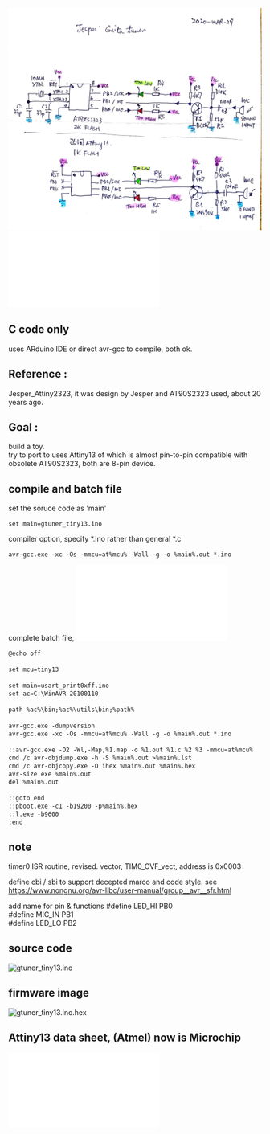 
![xiaolaba_tiny13_guitar_tuner_schematic.jpg](xiaolaba_tiny13_guitar_tuner_schematic.jpg)
![xiaolaba_tiny13_guitar_tuner_schematic.pdf](xiaolaba_tiny13_guitar_tuner_schematic.pdf)


## C code only

uses ARduino IDE or direct avr-gcc to compile, both ok.  



## Reference : 
Jesper_Attiny2323, it was design by Jesper and AT90S2323 used, about 20 years ago.

## Goal : 
build a toy.  
try to port to uses Attiny13 of which is almost pin-to-pin compatible with obsolete AT90S2323, both are 8-pin device.


## compile and batch file

set the soruce code as 'main'

```
set main=gtuner_tiny13.ino
```  

compiler option, specify *.ino rather than general *.c

```
avr-gcc.exe -xc -Os -mmcu=at%mcu% -Wall -g -o %main%.out *.ino
```  
  
complete batch file, ![build.bat](build.bat)

```
@echo off

set mcu=tiny13

set main=usart_print0xff.ino
set ac=C:\WinAVR-20100110

path %ac%\bin;%ac%\utils\bin;%path%

avr-gcc.exe -dumpversion
avr-gcc.exe -xc -Os -mmcu=at%mcu% -Wall -g -o %main%.out *.ino

::avr-gcc.exe -O2 -Wl,-Map,%1.map -o %1.out %1.c %2 %3 -mmcu=at%mcu%
cmd /c avr-objdump.exe -h -S %main%.out >%main%.lst
cmd /c avr-objcopy.exe -O ihex %main%.out %main%.hex
avr-size.exe %main%.out
del %main%.out

::goto end
::pboot.exe -c1 -b19200 -p%main%.hex
::l.exe -b9600
:end
```

## note

timer0 ISR routine, revised. vector, TIM0_OVF_vect, address is 0x0003

define cbi / sbi to support decepted marco and code style. see https://www.nongnu.org/avr-libc/user-manual/group__avr__sfr.html

add name for pin & functions
#define LED_HI PB0  
#define MIC_IN PB1  
#define LED_LO PB2  
  
## source code  
![gtuner_tiny13.ino](gtuner_tiny13.ino)
  
## firmware image  
![gtuner_tiny13.ino.hex](gtuner_tiny13.ino.hex)  
  
## Attiny13 data sheet, (Atmel) now is Microchip 
![ATtiny13.pdf](ATtiny13.pdf)  


